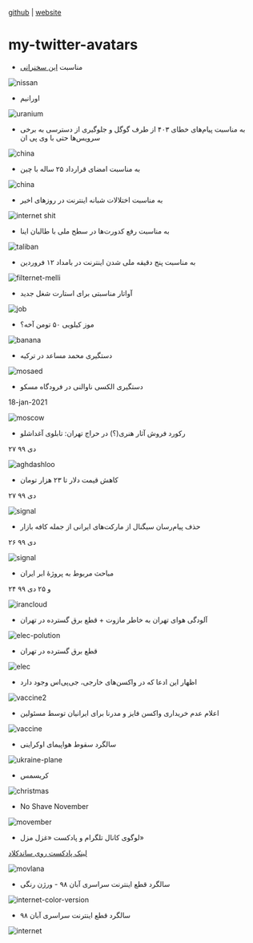 [github](https://github.com/iamvee/avatars) | [website](http://iamv.ir/avatars)

# my-twitter-avatars

* مناسبت [این سخنرانی](https://twitter.com/mhnajmi64/status/1382315879560527872)

![nissan](./static/avatar-nissan.png)

* اورانیم

![uranium](./static/avatar-uranium.png)

* به مناسبت پیام‌های خطای ۴۰۳ از طرف گوگل و جلوگیری از دسترسی به برخی سرویس‌ها حتی با وی پی ان

![china](./static/avatar-google.png)

* به مناسبت امضای قرارداد ۲۵ ساله با چین 

![china](./static/avatar-china.png)

* به مناسبت اختلالات شبانه اینترنت در روز‌های اخیر

![internet shit](./static/avatar-ekhtelalat.png)

* به مناسبت رفع کدورت‌ها در سطح ملی با طالبان اینا

![taliban](./static/avatar-taliban.png)


* به مناسبت پنج دقیقه ملی شدن اینترنت در بامداد ۱۲ فروردین

![filternet-melli](./static/avatar-filternet.png)


* آواتار مناسبتی برای استارت شغل جدید

![job](./static/avatar-new-job.png)


*  موز کیلویی ۵۰ تومن آخه؟

![banana](./static/avatar-banana.png)


*  دستگیری محمد مساعد در ترکیه

![mosaed](./static/avatar-mosaaed.png)


* دستگیری الکسی ناوالنی در فرودگاه مسکو

18-jan-2021

![moscow](./static/avatar-novichok.png)


* رکورد فروش آثار هنری(؟) در حراج تهران: تابلوی آغداشلو

۲۷ دی ۹۹

![aghdashloo](./static/avatar-aghdashloo.png)



* کاهش قیمت دلار تا ۲۳ هزار تومان 

۲۷ دی ۹۹

![signal](./static/avatar-dollar.png)





* حذف پیام‌رسان سیگنال از مارکت‌های ایرانی از جمله کافه بازار

۲۶ دی ۹۹

![signal](./static/avatar-bazar-signal.png)



* مباحث مربوط به پروژهٔ ابر ایران

۲۴ و ۲۵ دی ۹۹

![irancloud](./static/avatar-iran-cleoud.png)




* آلودگی هوای تهران به خاطر مازوت + قطع برق گسترده در تهران

![elec-polution](./static/avatarpol.png)




* قطع برق گسترده در تهران

![elec](./static/avatar-elec.png)


* اظهار این ادعا که در واکسن‌های خارجی، جی‌پی‌اس وجود دارد

![vaccine2](./static/avatar-gps2.png)



* اعلام عدم خریداری واکسن فایز و مدرنا برای ایرانیان توسط مسئولین

![vaccine](./static/avatar88.png)



* سالگرد سقوط هواپیمای اوکراینی

![ukraine-plane](./static/avatar9.png)


* کریسمس

![christmas](./static/avatar-ch.png)



* No Shave November

![movember](./static/avatar5.png)



* لوگوی کانال تلگرام و پادکست «غزل مزل»

[لینک پادکست روی ساندکلاد](https://castbox.fm/channel/id3480742?country=us)

![movlana](./static/movlana.png)


* سالگرد قطع اینترنت سراسری آبان ۹۸ - ورژن رنگی

![internet-color-version](./static/avatar3.png)


* سالگرد قطع اینترنت سراسری آبان ۹۸

![internet](./static/EmxiWThWMAM2gMr.png)

